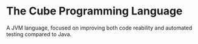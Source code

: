# The Cube Programming Language

A JVM language, focused on improving both code reability and automated testing compared to Java.
